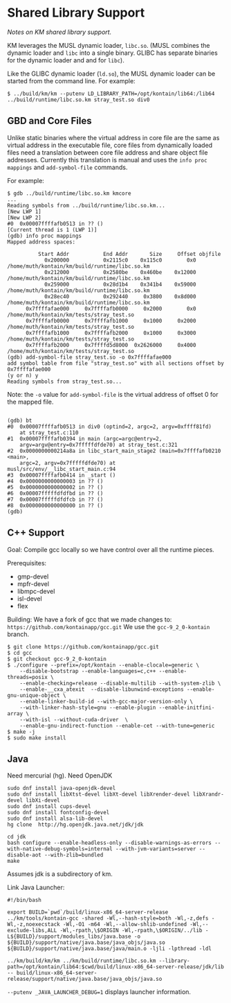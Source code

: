 # Shared Library Support

*Notes on KM shared library support.*

KM leverages the MUSL dynamic loader, `libc.so`. (MUSL combines the dynamic loader and `libc` into a single binary. GLIBC has separate binaries for the dynamic loader and and for `libc`).

Like the GLIBC dynamic loader (`ld.so`), the MUSL dynamic loader can be started from the command line. For example:

```
$ ../build/km/km --putenv LD_LIBRARY_PATH=/opt/kontain/lib64:/lib64 ../build/runtime/libc.so.km stray_test.so div0
```

## GBD and Core Files

Unlike static binaries where the virtual address in core file are the same as virtual address in the executable file, core files from dynamically loaded files need a translation between core file address and share object file addresses. Currently this translation is manual and uses the `info proc mappings` and `add-symbol-file` commands.

For example:
```
$ gdb ../build/runtime/libc.so.km kmcore
...
Reading symbols from ../build/runtime/libc.so.km...
[New LWP 1]
[New LWP 2]
#0  0x00007ffffafb0513 in ?? ()
[Current thread is 1 (LWP 1)]
(gdb) info proc mappings
Mapped address spaces:

          Start Addr           End Addr       Size     Offset objfile
            0x200000           0x2115c0    0x115c0        0x0 /home/muth/kontain/km/build/runtime/libc.so.km
            0x212000           0x2580be    0x460be    0x12000 /home/muth/kontain/km/build/runtime/libc.so.km
            0x259000           0x28d1b4    0x341b4    0x59000 /home/muth/kontain/km/build/runtime/libc.so.km
            0x28ec40           0x292440     0x3800    0x8d000 /home/muth/kontain/km/build/runtime/libc.so.km
      0x7ffffafae000     0x7ffffafb0000     0x2000        0x0 /home/muth/kontain/km/tests/stray_test.so
      0x7ffffafb0000     0x7ffffafb1000     0x1000     0x2000 /home/muth/kontain/km/tests/stray_test.so
      0x7ffffafb1000     0x7ffffafb2000     0x1000     0x3000 /home/muth/kontain/km/tests/stray_test.so
      0x7ffffafb2000     0x7ffffd5d8000  0x2626000     0x4000 /home/muth/kontain/km/tests/stray_test.so
(gdb) add-symbol-file stray_test.so -o 0x7ffffafae000
add symbol table from file "stray_test.so" with all sections offset by 0x7ffffafae000
(y or n) y
Reading symbols from stray_test.so...
```

Note: the `-o` value for `add-symbol-file` is the virtual address of offset 0 for the mapped file.

```

(gdb) bt
#0  0x00007ffffafb0513 in div0 (optind=2, argc=2, argv=0xffff81fd)
    at stray_test.c:110
#1  0x00007ffffafb0394 in main (argc=argc@entry=2, 
    argv=argv@entry=0x7fffffdfde70) at stray_test.c:321
#2  0x0000000000214a8a in libc_start_main_stage2 (main=0x7ffffafb0210 <main>, 
    argc=2, argv=0x7fffffdfde70) at musl/src/env/__libc_start_main.c:94
#3  0x00007ffffafb0414 in _start ()
#4  0x0000000000000003 in ?? ()
#5  0x0000000000000002 in ?? ()
#6  0x00007fffffdfdfbd in ?? ()
#7  0x00007fffffdfdfcb in ?? ()
#8  0x0000000000000000 in ?? ()
(gdb) 
```

## C++ Support

Goal: Compile gcc locally so we have control over all the runtime pieces.

Prerequisites:
  * gmp-devel
  * mpfr-devel
  * libmpc-devel
  * isl-devel
  * flex

Building:
We have a fork of gcc that we made changes to: `https://github.com/kontainapp/gcc.git`
We use the `gcc-9_2_0-kontain` branch.

```
$ git clone https://github.com/kontainapp/gcc.git
$ cd gcc
$ git checkout gcc-9_2_0-kontain
$ ./configure --prefix=/opt/kontain --enable-clocale=generic \
    --disable-bootstrap --enable-languages=c,c++ --enable-threads=posix \
    --enable-checking=release --disable-multilib --with-system-zlib \
    --enable-__cxa_atexit  --disable-libunwind-exceptions --enable-gnu-unique-object \
    --enable-linker-build-id --with-gcc-major-version-only \
    --with-linker-hash-style=gnu --enable-plugin --enable-initfini-array \
    --with-isl --without-cuda-driver  \
    --enable-gnu-indirect-function --enable-cet --with-tune=generic
$ make -j
$ sudo make install
```

## Java
Need mercurial (hg). Need OpenJDK
```
sudo dnf install java-openjdk-devel
sudo dnf install libXtst-devel libXt-devel libXrender-devel libXrandr-devel libXi-devel
sudo dnf install cups-devel
sudo dnf install fontconfig-devel
sudo dnf install alsa-lib-devel
hg clone  http://hg.openjdk.java.net/jdk/jdk
```


```
cd jdk
bash configure --enable-headless-only --disable-warnings-as-errors --with-native-debug-symbols=internal --with-jvm-variants=server --disable-aot --with-zlib=bundled
make
```

Assumes jdk is a subdirectory of km.

Link Java Launcher:
```
#!/bin/bash
  
export BUILD=`pwd`/build/linux-x86_64-server-release 
../km/tools/kontain-gcc -shared -Wl,--hash-style=both -Wl,-z,defs -Wl,-z,noexecstack -Wl,-O1 -m64 -Wl,--allow-shlib-undefined -Wl,--exclude-libs,ALL -Wl,-rpath,\$ORIGIN -Wl,-rpath,\$ORIGIN/../lib -L${BUILD}/support/modules_libs/java.base -o ${BUILD}/support/native/java.base/java_objs/java.so ${BUILD}/support/native/java.base/java/main.o -ljli -lpthread -ldl
```

```
../km/build/km/km ../km/build/runtime/libc.so.km --library-path=/opt/kontain/lib64:$cwd/build/linux-x86_64-server-release/jdk/lib -- build/linux-x86_64-server-release/support/native/java.base/java_objs/java.so
```

`--putenv _JAVA_LAUNCHER_DEBUG=1` displays launcher information.